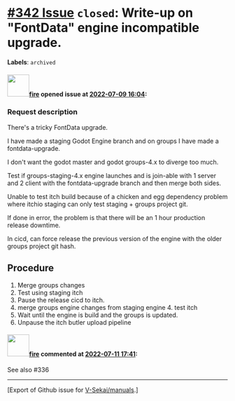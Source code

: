 # [\#342 Issue](https://github.com/V-Sekai/manuals/issues/342) `closed`: Write-up on "FontData" engine incompatible upgrade.
**Labels**: `archived`


#### <img src="https://avatars.githubusercontent.com/u/32321?u=c2e06a3d2b49a467aa907e54aa259516440267cc&v=4" width="50">[fire](https://github.com/fire) opened issue at [2022-07-09 16:04](https://github.com/V-Sekai/manuals/issues/342):

### Request description

There's a tricky FontData upgrade.

I have made a staging Godot Engine branch and on groups I have made a fontdata-upgrade.

I don't want the godot master and godot groups-4.x to diverge too much.

Test if groups-staging-4.x engine launches and is join-able with 1 server and 2 client with the fontdata-upgrade branch and then merge both sides.

Unable to test itch build because of a chicken and egg dependency problem where itchio staging can only test staging + groups project git.

If done in error, the problem is that there will be an 1 hour production release downtime.

In cicd, can force release the previous version of the engine with the older groups project git hash. 

## Procedure 

1. Merge groups changes
2. Test using staging itch
3. Pause the release cicd to itch.
4. merge groups engine changes from staging engine 4. test itch
5. Wait until the engine is build and the groups is updated.
6. Unpause the itch butler upload pipeline

#### <img src="https://avatars.githubusercontent.com/u/32321?u=c2e06a3d2b49a467aa907e54aa259516440267cc&v=4" width="50">[fire](https://github.com/fire) commented at [2022-07-11 17:41](https://github.com/V-Sekai/manuals/issues/342#issuecomment-1180688294):

See also #336


-------------------------------------------------------------------------------



[Export of Github issue for [V-Sekai/manuals](https://github.com/V-Sekai/manuals).]
